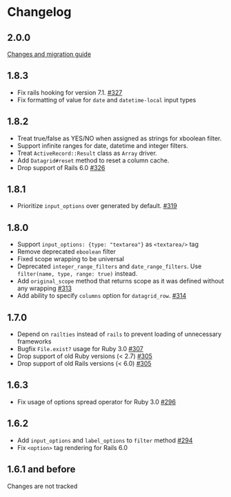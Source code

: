 # Changelog

## 2.0.0

[Changes and migration guide](./version-2)

## 1.8.3

* Fix rails hooking for version 7.1. [#327](https://github.com/bogdan/datagrid/issues/327)
* Fix formatting of value for `date` and `datetime-local` input types

## 1.8.2

* Treat true/false as YES/NO when assigned as strings for xboolean filter.
* Support infinite ranges for date, datetime and integer filters.
* Treat `ActiveRecord::Result` class as `Array` driver.
* Add `Datagrid#reset` method to reset a column cache.
* Drop support of Rails 6.0 [#326](https://github.com/bogdan/datagrid/pull/326)

## 1.8.1

* Prioritize `input_options` over generated by default. [#319](https://github.com/bogdan/datagrid/pull/319)

## 1.8.0

* Support `input_options: {type: "textarea"}` as `<textarea/>` tag
* Remove deprecated `eboolean` filter
* Fixed scope wrapping to be universal
* Deprecated `integer_range_filters` and `date_range_filters`.
  Use `filter(name, type, range: true)` instead.
* Add `original_scope` method that returns scope
  as it was defined without any wrapping
  [#313](https://github.com/bogdan/datagrid/pull/313)
* Add ability to specify `columns` option for `datagrid_row`.
  [#314](https://github.com/bogdan/datagrid/pull/314)

## 1.7.0

* Depend on `railties` instead of `rails` to prevent loading of unnecessary frameworks
* Bugfix `File.exist?` usage for Ruby 3.0 [#307](https://github.com/bogdan/datagrid/issues/307)
* Drop support of old Ruby versions (< 2.7) [#305](https://github.com/bogdan/datagrid/pull/305)
* Drop support of old Rails versions (< 6.0) [#305](https://github.com/bogdan/datagrid/pull/305)

## 1.6.3

* Fix usage of options spread operator for Ruby 3.0 [#296](https://github.com/bogdan/datagrid/issues/296)

## 1.6.2

* Add `input_options` and `label_options` to `filter` method [#294](https://github.com/bogdan/datagrid/issues/294)
* Fix `<option>` tag rendering for Rails 6.0

## 1.6.1 and before

Changes are not tracked
